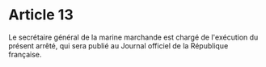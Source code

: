 # Article 13

Le secrétaire général de la marine marchande est chargé de l'exécution du présent arrêté, qui sera publié au Journal officiel de la République française.
